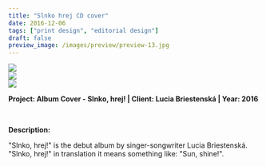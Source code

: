 ```yaml
---
title: "Slnko hrej CD cover"
date: 2016-12-06
tags: ["print design", "editorial design"]
draft: false
preview_image: /images/preview/preview-13.jpg
---
```




<div class="col-adapt-single col">


<img class="my-2" src = "/images/cd-cover-design-lb-slnko-hrej/content-cd-cover-design-lb-slnko-hrej-1.jpg">


<div class="row-adapt-double row" style="margin: 0 !important;">
<div class="col mr-2" style="padding: 0 !important;">
<img class="my-2" src = "/images/cd-cover-design-lb-slnko-hrej/content-cd-cover-design-lb-slnko-hrej-2.jpg">
</div>
<div class="col ml-2" style="padding: 0 !important;">
<img class="my-2" src = "/images/cd-cover-design-lb-slnko-hrej/content-cd-cover-design-lb-slnko-hrej-3.jpg">
</div>
</div>


</div>


<div class="col-adapt-single col" style="margin-bottom: 5rem !important;">

	
**Project: Album Cover - Slnko, hrej! | Client: Lucia Briestenská | Year: 2016**

<br>

**Description:**
<br>

"Slnko, hrej!" is the debut album by singer-songwriter Lucia Briestenská. "Slnko, hrej!" in translation it means something like: "Sun, shine!".

</div>


